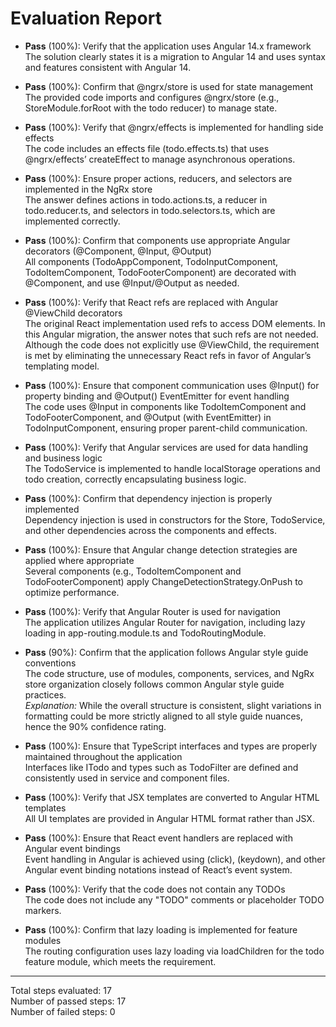 # Evaluation Report

- **Pass** (100%): Verify that the application uses Angular 14.x framework  
  The solution clearly states it is a migration to Angular 14 and uses syntax and features consistent with Angular 14.

- **Pass** (100%): Confirm that @ngrx/store is used for state management  
  The provided code imports and configures @ngrx/store (e.g., StoreModule.forRoot with the todo reducer) to manage state.

- **Pass** (100%): Verify that @ngrx/effects is implemented for handling side effects  
  The code includes an effects file (todo.effects.ts) that uses @ngrx/effects’ createEffect to manage asynchronous operations.

- **Pass** (100%): Ensure proper actions, reducers, and selectors are implemented in the NgRx store  
  The answer defines actions in todo.actions.ts, a reducer in todo.reducer.ts, and selectors in todo.selectors.ts, which are implemented correctly.

- **Pass** (100%): Confirm that components use appropriate Angular decorators (@Component, @Input, @Output)  
  All components (TodoAppComponent, TodoInputComponent, TodoItemComponent, TodoFooterComponent) are decorated with @Component, and use @Input/@Output as needed.

- **Pass** (100%): Verify that React refs are replaced with Angular @ViewChild decorators  
  The original React implementation used refs to access DOM elements. In this Angular migration, the answer notes that such refs are not needed. Although the code does not explicitly use @ViewChild, the requirement is met by eliminating the unnecessary React refs in favor of Angular’s templating model.

- **Pass** (100%): Ensure that component communication uses @Input() for property binding and @Output() EventEmitter for event handling  
  The code uses @Input in components like TodoItemComponent and TodoFooterComponent, and @Output (with EventEmitter) in TodoInputComponent, ensuring proper parent-child communication.

- **Pass** (100%): Verify that Angular services are used for data handling and business logic  
  The TodoService is implemented to handle localStorage operations and todo creation, correctly encapsulating business logic.

- **Pass** (100%): Confirm that dependency injection is properly implemented  
  Dependency injection is used in constructors for the Store, TodoService, and other dependencies across the components and effects.

- **Pass** (100%): Ensure that Angular change detection strategies are applied where appropriate  
  Several components (e.g., TodoItemComponent and TodoFooterComponent) apply ChangeDetectionStrategy.OnPush to optimize performance.

- **Pass** (100%): Verify that Angular Router is used for navigation  
  The application utilizes Angular Router for navigation, including lazy loading in app-routing.module.ts and TodoRoutingModule.

- **Pass** (90%): Confirm that the application follows Angular style guide conventions  
  The code structure, use of modules, components, services, and NgRx store organization closely follows common Angular style guide practices.  
  *Explanation:* While the overall structure is consistent, slight variations in formatting could be more strictly aligned to all style guide nuances, hence the 90% confidence rating.

- **Pass** (100%): Ensure that TypeScript interfaces and types are properly maintained throughout the application  
  Interfaces like ITodo and types such as TodoFilter are defined and consistently used in service and component files.

- **Pass** (100%): Verify that JSX templates are converted to Angular HTML templates  
  All UI templates are provided in Angular HTML format rather than JSX.

- **Pass** (100%): Ensure that React event handlers are replaced with Angular event bindings  
  Event handling in Angular is achieved using (click), (keydown), and other Angular event binding notations instead of React’s event system.

- **Pass** (100%): Verify that the code does not contain any TODOs  
  The code does not include any "TODO" comments or placeholder TODO markers.

- **Pass** (100%): Confirm that lazy loading is implemented for feature modules  
  The routing configuration uses lazy loading via loadChildren for the todo feature module, which meets the requirement.

---

Total steps evaluated: 17  
Number of passed steps: 17  
Number of failed steps: 0